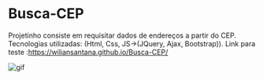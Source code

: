 # Busca-CEP
Projetinho consiste em requisitar dados de endereços a partir do CEP.<br>
Tecnologias utilizadas: (Html, Css, JS->(JQuery, Ajax, Bootstrap)). Link para teste :https://wiliansantana.github.io/Busca-CEP/

![gif](https://user-images.githubusercontent.com/48594322/83263369-dccee600-a194-11ea-8ba1-df1ddb92403b.gif)

